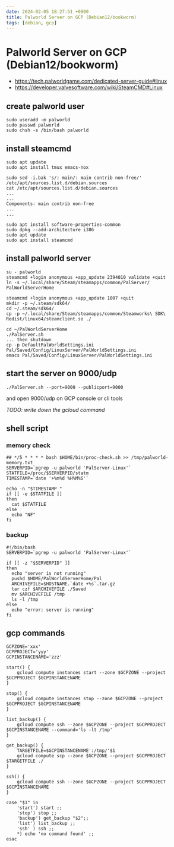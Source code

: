 ```yaml
---
date: 2024-02-05 18:27:51 +0900
title: Palworld Server on GCP (Debian12/bookworm)
tags: [debian, gcp]
---
```


# Palworld Server on GCP (Debian12/bookworm)

* https://tech.palworldgame.com/dedicated-server-guide#linux
* https://developer.valvesoftware.com/wiki/SteamCMD#Linux

## create palworld user

```
sudo useradd -m palworld
sudo passwd palworld
sudo chsh -s /bin/bash palworld
```

## install steamcmd

```
sudo apt update
sudo apt install tmux emacs-nox

sudo sed -i.bak 's/: main/: main contrib non-free/' /etc/apt/sources.list.d/debian.sources
cat /etc/apt/sources.list.d/debian.sources
...
...
Components: main contrib non-free
...
...

sudo apt install software-properties-common
sudo dpkg --add-architecture i386
sudo apt update
sudo apt install steamcmd
```

## install palworld server

```
su - palworld
steamcmd +login anonymous +app_update 2394010 validate +quit
ln -s ~/.local/share/Steam/steamapps/common/PalServer/ PalWorldServerHome

steamcmd +login anonymous +app_update 1007 +quit
mkdir -p ~/.steam/sdk64/
cd ~/.steam/sdk64/
cp -p ~/.local/share/Steam/steamapps/common/Steamworks\ SDK\ Redist/linux64/steamclient.so ./

cd ~/PalWorldServerHome
./PalServer.sh
... then shutdown
cp -p DefaultPalWorldSettings.ini Pal/Saved/Config/LinuxServer/PalWorldSettings.ini
emacs Pal/Saved/Config/LinuxServer/PalWorldSettings.ini
```

## start the server on 9000/udp

```
./PalServer.sh --port=9000 --publicport=9000
```

and open 9000/udp on GCP console or cli tools

*TODO: write down the gcloud command*

## shell script

### memory check

```
## */5 * * * * bash $HOME/bin/proc-check.sh >> /tmp/palworld-memory.txt
SERVERPID=`pgrep -u palworld 'PalServer-Linux'`
STATFILE=/proc/$SERVERPID/statm
TIMESTAMP=`date '+%m%d %H%M%S'`

echo -n "$TIMESTAMP "
if [[ -e $STATFILE ]]
then
  cat $STATFILE
else
  echo "NF"
fi
```

### backup

```
#!/bin/bash
SERVERPID=`pgrep -u palworld 'PalServer-Linux'`

if [[ -z "$SERVERPID" ]]
then
  echo "server is not running"
  pushd $HOME/PalWorldServerHome/Pal
  ARCHIVEFILE=$HOSTNAME.`date +%s`.tar.gz
  tar czf $ARCHIVEFILE ./Saved
  mv $ARCHIVEFILE /tmp
  ls -l /tmp
else
  echo "error: server is running"
fi
```

## gcp commands

```
GCPZONE='xxx'
GCPPROJECT='yyy'
GCPINSTANCENAME='zzz'

start() {
    gcloud compute instances start --zone $GCPZONE --project $GCPPROJECT $GCPINSTANCENAME
}

stop() {
    gcloud compute instances stop --zone $GCPZONE --project $GCPPROJECT $GCPINSTANCENAME
}

list_backup() {
    gcloud compute ssh --zone $GCPZONE --project $GCPPROJECT $GCPINSTANCENAME --command='ls -lt /tmp'
}

get_backup() {
    TARGETFILE=$GCPINSTANCENAME':/tmp/'$1
    gcloud compute scp --zone $GCPZONE --project $GCPPROJECT $TARGETFILE ./
}

ssh() {
    gcloud compute ssh --zone $GCPZONE --project $GCPPROJECT $GCPINSTANCENAME
}

case "$1" in
    'start') start ;;
    'stop') stop ;;
    'backup') get_backup "$2";;
    'list') list_backup ;;
    'ssh' ) ssh ;;
    *) echo 'no command found' ;;
esac
```
